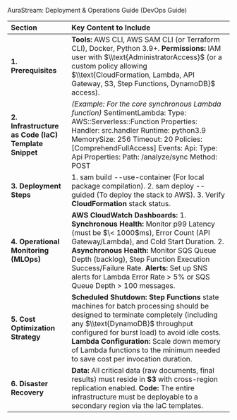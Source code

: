 AuraStream: Deployment & Operations Guide (DevOps Guide)

| Section | Key Content to Include |
| :---- | :---- |
| **1\. Prerequisites** | **Tools:** AWS CLI, AWS SAM CLI (or Terraform CLI), Docker, Python 3.9+. **Permissions:** IAM user with $\\text{AdministratorAccess}$ (or a custom policy allowing $\\text{CloudFormation, Lambda, API Gateway, S3, Step Functions, DynamoDB}$ access). |
| **2\. Infrastructure as Code (IaC) Template Snippet** | *(Example: For the core synchronous Lambda function)* SentimentLambda: Type: AWS::Serverless::Function Properties: Handler: src.handler Runtime: python3.9 MemorySize: 256 Timeout: 20 Policies: \[ComprehendFullAccess\] Events: Api: Type: Api Properties: Path: /analyze/sync Method: POST |
| **3\. Deployment Steps** | 1\. sam build \--use-container (For local package compilation). 2\. sam deploy \--guided (To deploy the stack to AWS). 3\. Verify **CloudFormation** stack status. |
| **4\. Operational Monitoring (MLOps)** | **AWS CloudWatch Dashboards:** 1\. **Synchronous Health:** Monitor p99 Latency (must be $\< 1000$ms), Error Count (API Gateway/Lambda), and Cold Start Duration. 2\. **Asynchronous Health:** Monitor SQS Queue Depth (backlog), Step Function Execution Success/Failure Rate. **Alerts:** Set up SNS alerts for Lambda Error Rate \> 5% or SQS Queue Depth \> 100 messages. |
| **5\. Cost Optimization Strategy** | **Scheduled Shutdown:** **Step Functions** state machines for batch processing should be designed to terminate completely (including any $\\text{DynamoDB}$ throughput configured for burst load) to avoid idle costs. **Lambda Configuration:** Scale down memory of Lambda functions to the minimum needed to save cost per invocation duration. |
| **6\. Disaster Recovery** | **Data:** All critical data (raw documents, final results) must reside in **S3** with cross-region replication enabled. **Code:** The entire infrastructure must be deployable to a secondary region via the IaC templates. |

